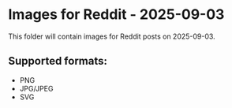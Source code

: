 # Images for Reddit - 2025-09-03

This folder will contain images for Reddit posts on 2025-09-03.

## Supported formats:
- PNG
- JPG/JPEG
- SVG
